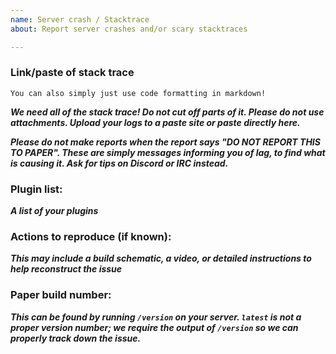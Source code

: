 ```yaml
---
name: Server crash / Stacktrace
about: Report server crashes and/or scary stacktraces

---
```


<!-- Before reporting a crash here, please make sure you are on the latest version of Paper.  -->
<!-- Forks of Paper receive no support here. Please make sure that this crash also happens when using Paper.  -->

### Link/paste of stack trace

    You can also simply just use code formatting in markdown!

___We need all of the stack trace! Do not cut off parts of it. Please do not use attachments. Upload your logs to a paste site or paste directly here.___

___Please do not make reports when the report says "DO NOT REPORT THIS TO PAPER". These are simply messages informing you of lag, to find what is causing it. Ask for tips on Discord or IRC instead.___

### Plugin list:
___A list of your plugins___

### Actions to reproduce (if known):
___This may include a build schematic, a video, or detailed instructions to help reconstruct the issue___

### Paper build number:
___This can be found by running `/version` on your server. `latest` is not a proper version number; we require the output of `/version` so we can properly track down the issue.___

